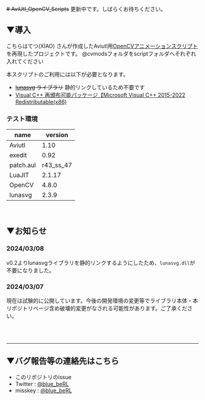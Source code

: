 ~~# AviUtl_OpenCV_Scripts~~ 更新中です。しばらくお待ちください。

## ▼導入
こちらはてつ(XIAO) さんが作成したAviutl用[OpenCVアニメーションスクリプト](https://www.youtube.com/watch?v=dnLQuBWPwr8)を再現したプロジェクトです。 @cvmodsフォルダをscriptフォルダへそれぞれ入れてください

本スクリプトのご利用には以下が必要となります。
- ~~[lunasvg](https://github.com/sammycage/lunasvg) ライブラリ~~ 静的リンクしているため不要です
- [Visual C++ 再頒布可能パッケージ【Microsoft Visual C++ 2015-2022 Redistributable(x86)](https://learn.microsoft.com/ja-jp/cpp/windows/latest-supported-vc-redist?view=msvc-170#visual-studio-2015-2017-2019-and-2022)

### テスト環境
|name|version|
|----|-------|
|Aviutl|1.10|
|exedit|0.92|
|patch.aul|r43_ss_47|
|LuaJIT|2.1.17|
|OpenCV|4.8.0|
|lunasvg|2.3.9|

<br>

## ▼お知らせ
### 2024/03/08
v0.2よりlunasvgライブラリを静的リンクするようにしたため、`lunasvg.dll`が不要になりました。

### 2024/03/07
現在は試験的に公開しています。今後の開発環境の変更等でライブラリ本体・本リポジトリページ含め破壊的変更がなされる可能性があります。ご了承ください。

<br><br>

---
## ▼バグ報告等の連絡先はこちら
- このリポジトリのissue
- Twitter : [@blue_beRL](https://twitter.com/blue_beRL)
- misskey : [@blue_beRL](https://misskey.io/@blue_beRL)
